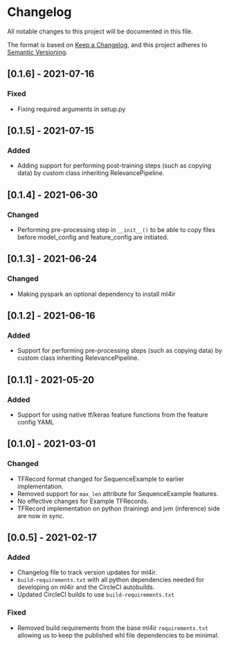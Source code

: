 # Changelog

All notable changes to this project will be documented in this file.

The format is based on [Keep a Changelog](https://keepachangelog.com/en/1.0.0/),
and this project adheres to [Semantic Versioning](https://semver.org/spec/v2.0.0.html).

## [0.1.6] - 2021-07-16

### Fixed

- Fixing required arguments in setup.py

## [0.1.5] - 2021-07-15

### Added

- Adding support for performing post-training steps (such as copying data) by custom class inheriting RelevancePipeline.


## [0.1.4] - 2021-06-30

### Changed

- Performing pre-processing step in `__init__()` to be able to copy files before model_config and feature_config are 
  initiated.

## [0.1.3] - 2021-06-24

### Changed

- Making pyspark an optional dependency to install ml4ir

## [0.1.2] - 2021-06-16

### Added

- Support for performing pre-processing steps (such as copying data) by custom class inheriting RelevancePipeline.

## [0.1.1] - 2021-05-20

### Added

- Support for using native tf/keras feature functions from the feature config YAML

## [0.1.0] - 2021-03-01

### Changed

- TFRecord format changed for SequenceExample to earlier implementation.
- Removed support for `max_len` attribute for SequenceExample features.
- No effective changes for Example TFRecords.
- TFRecord implementation on python (training) and jvm (inference) side are now in sync.

## [0.0.5] - 2021-02-17

### Added 

- Changelog file to track version updates for ml4ir.
- `build-requirements.txt` with all python dependencies needed for developing on ml4ir and the CircleCI autobuilds.
- Updated CircleCI builds to use `build-requirements.txt`

### Fixed

- Removed build requirements from the base ml4ir `requirements.txt` allowing us to keep the published whl file dependencies to be minimal.
